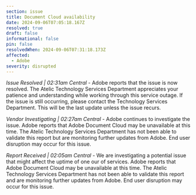 ```yaml
---
section: issue
title: Document Cloud availability
date: 2024-09-06T07:05:18.167Z
resolved: true
draft: false
informational: false
pin: false
resolvedWhen: 2024-09-06T07:31:18.173Z
affected:
  - Adobe
severity: disrupted
---
```

*Issue Resolved | 02:31am Central* - Adobe reports that the issue is now resolved. The Atelic Technology Services Department appreciates your patience and understanding while working through this service outage. If the issue is still occurring, please contact the Technology Services Department. This will be the last update unless the issue recurs.

*Vendor Investigating | 02:27am Central* - Adobe continues to investigate the issue. Adobe reports that Adobe Document Cloud may be unavailable at this time. The Atelic Technology Services Department has not been able to validate this report but are monitoring further updates from Adobe. End user disruption may occur for this issue.

*Report Received | 02:05am Central* - We are investigating a potential issue that might affect the uptime of one our of services. Adobe reports that Adobe Document Cloud may be unavailable at this time. The Atelic Technology Services Department has not been able to validate this report and are monitoring further updates from Adobe. End user disruption may occur for this issue.